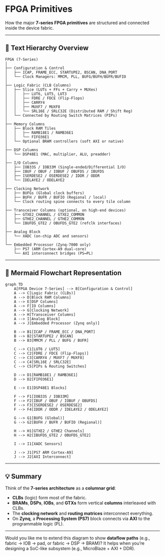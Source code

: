 # FPGA Primitives

How the major **7-series FPGA primitives** are structured and connected inside the device fabric.

---

## 🧱 **Text Hierarchy Overview**

```
FPGA (7-Series)
│
├── Configuration & Control
│   ├── ICAP, FRAME_ECC, STARTUPE2, BSCAN, DNA_PORT
│   └── Clock Managers: MMCM, PLL, BUFG/BUFH/BUFR/BUFIO
│
├── Logic Fabric (CLB Columns)
│   ├── Slice (LUTs + FFs + Carry + MUXes)
│   │   ├── LUT6, LUT5, LUT3
│   │   ├── FDRE / FDCE (Flip-Flops)
│   │   ├── CARRY4
│   │   ├── MUXF7 / MUXF8
│   │   └── SRL16E / SRLC32E (Distributed RAM / Shift Reg)
│   └── Connected by Routing Switch Matrices (PIPs)
│
├── Memory Columns
│   ├── Block RAM Tiles
│   │   ├── RAMB18E1 / RAMB36E1
│   │   └── FIFO36E1
│   └── Optional BRAM controllers (soft AXI or native)
│
├── DSP Columns
│   └── DSP48E1 (MAC, multiplier, ALU, preadder)
│
├── I/O Columns
│   ├── IOB33S / IOB33M (Single-ended/Differential I/O)
│   ├── IBUF / OBUF / IOBUF / OBUFDS / IBUFDS
│   ├── ISERDESE2 / OSERDESE2 / IDDR / ODDR
│   └── IDELAYE2 / ODELAYE2
│
├── Clocking Network
│   ├── BUFGs (Global clock buffers)
│   ├── BUFH / BUFR / BUFIO (Regional / local)
│   └── Clock routing spine connects to every tile column
│
├── Transceiver Columns (optional, on high-end devices)
│   ├── GTXE2_CHANNEL / GTXE2_COMMON
│   ├── GTHE2_CHANNEL / GTHE2_COMMON
│   └── IBUFDS_GTE2 / OBUFDS_GTE2 (refclk interfaces)
│
├── Analog Block
│   └── XADC (on-chip ADC and sensors)
│
└── Embedded Processor (Zynq-7000 only)
    ├── PS7 (ARM Cortex-A9 dual-core)
    └── AXI interconnect bridges (PS↔PL)
```

---

## 🧭 **Mermaid Flowchart Representation**

```mermaid
graph TD
    A[FPGA Device 7-Series] --> B[Configuration & Control]
    A --> C[Logic Fabric (CLBs)]
    A --> D[Block RAM Columns]
    A --> E[DSP Columns]
    A --> F[IO Columns]
    A --> G[Clocking Network]
    A --> H[Transceiver Columns]
    A --> I[Analog Block]
    A --> J[Embedded Processor (Zynq only)]

    B --> B1[ICAP / FRAME_ECC / DNA_PORT]
    B --> B2[STARTUPE2 / BSCAN]
    B --> B3[MMCM / PLL / BUFG / BUFR]

    C --> C1[LUT6 / LUT5]
    C --> C2[FDRE / FDCE (Flip-Flops)]
    C --> C3[CARRY4 / MUXF7 / MUXF8]
    C --> C4[SRL16E / SRLC32E]
    C --> C5[PIPs & Routing Switches]

    D --> D1[RAMB18E1 / RAMB36E1]
    D --> D2[FIFO36E1]

    E --> E1[DSP48E1 Blocks]

    F --> F1[IOB33S / IOB33M]
    F --> F2[IBUF / OBUF / IOBUF / OBUFDS]
    F --> F3[ISERDESE2 / OSERDESE2]
    F --> F4[IDDR / ODDR / IDELAYE2 / ODELAYE2]

    G --> G1[BUFG (Global)]
    G --> G2[BUFH / BUFR / BUFIO (Regional)]

    H --> H1[GTXE2 / GTHE2 Channels]
    H --> H2[IBUFDS_GTE2 / OBUFDS_GTE2]

    I --> I1[XADC Sensors]

    J --> J1[PS7 ARM Cortex-A9]
    J --> J2[AXI Interconnect]
```

---

## 💡 Summary

Think of the **7-series architecture** as a **columnar grid**:

* **CLBs** (logic) form most of the fabric.
* **BRAMs**, **DSPs**, **IOBs**, and **GTXs** form vertical **columns** interleaved with CLBs.
* The **clocking network** and **routing matrices** interconnect everything.
* On **Zynq**, a **Processing System (PS7)** block connects via **AXI** to the programmable logic (PL).

---

Would you like me to extend this diagram to show **dataflow paths** (e.g., fabric → IOB → pad, or fabric → DSP → BRAM)? It helps when you’re designing a SoC-like subsystem (e.g., MicroBlaze + AXI + DDR).

